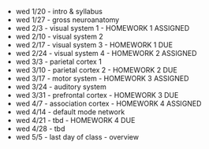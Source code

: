* wed 1/20  - intro & syllabus
* wed 1/27  - gross neuroanatomy
* wed 2/3   - visual system 1 - HOMEWORK 1 ASSIGNED
* wed 2/10  - visual system 2
* wed 2/17  - visual system 3 - HOMEWORK 1 DUE
* wed 2/24  - visual system 4 - HOMEWORK 2 ASSIGNED
* wed 3/3   - parietal cortex 1
* wed 3/10  - parietal cortex 2 - HOMEWORK 2 DUE
* wed 3/17  - motor system - HOMEWORK 3 ASSIGNED
* wed 3/24  - auditory system
* wed 3/31  - prefrontal cortex - HOMEWORK 3 DUE
* wed 4/7   - association cortex - HOMEWORK 4 ASSIGNED
* wed 4/14  - default mode network
* wed 4/21  - tbd - HOMEWORK 4 DUE
* wed 4/28  - tbd
* wed 5/5   - last day of class - overview